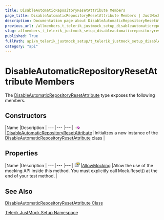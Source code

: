 ```yaml
---
title: DisableAutomaticRepositoryResetAttribute Members
page_title: DisableAutomaticRepositoryResetAttribute Members | JustMock Documentation
description: Documentation page about DisableAutomaticRepositoryResetAttribute Members.
previous_url: /allmembers_t_telerik_justmock_setup_disableautomaticrepositoryresetattribute.html
slug: allmembers_t_telerik_justmock_setup_disableautomaticrepositoryresetattribute
published: True
fullPath: api/n_telerik_justmock_setup/t_telerik_justmock_setup_disableautomaticrepositoryresetattribute/allmembers_t_telerik_justmock_setup_disableautomaticrepositoryresetattribute
category: "api"
---
```


# DisableAutomaticRepositoryResetAttribute Members





The [DisableAutomaticRepositoryResetAttribute](t_telerik_justmock_setup_disableautomaticrepositoryresetattribute) type exposes the following members.

## Constructors



 |Name |Description |
--- |--- |--- |
![Public method](/icons/pubmethod.gif) |[DisableAutomaticRepositoryResetAttribute](m_telerik_justmock_setup_disableautomaticrepositoryresetattribute__ctor) |Initializes a new instance of the [DisableAutomaticRepositoryResetAttribute](t_telerik_justmock_setup_disableautomaticrepositoryresetattribute) class |


## Properties



 |Name |Description |
--- |--- |--- |
![Public property](/icons/pubproperty.gif) |[AllowMocking](p_telerik_justmock_setup_disableautomaticrepositoryresetattribute_allowmocking) |Allow the use of the mocking API inside this method. You must explicitly call Mock.Reset() at the end of your test method. |


## See Also



 [DisableAutomaticRepositoryResetAttribute Class](t_telerik_justmock_setup_disableautomaticrepositoryresetattribute) 

 [Telerik.JustMock.Setup Namespace](n_telerik_justmock_setup) 



